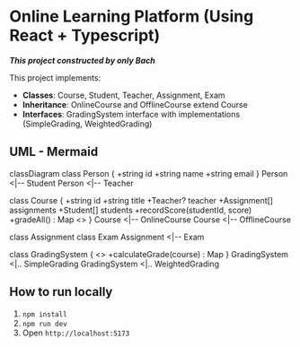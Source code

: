 # Online Learning Platform (Using React + Typescript)
***This project constructed by only Bach***

This project implements:
- **Classes**: Course, Student, Teacher, Assignment, Exam
- **Inheritance**: OnlineCourse and OfflineCourse extend Course
- **Interfaces**: GradingSystem interface with implementations (SimpleGrading, WeightedGrading)

## UML - Mermaid
classDiagram
  class Person {
    +string id
    +string name
    +string email
  }
  Person <|-- Student
  Person <|-- Teacher

  class Course {
    +string id
    +string title
    +Teacher? teacher
    +Assignment[] assignments
    +Student[] students
    +recordScore(studentId, score)
    +gradeAll() : Map
    <<abstract>>
  }
  Course <|-- OnlineCourse
  Course <|-- OfflineCourse

  class Assignment
  class Exam
  Assignment <|-- Exam

  class GradingSystem {
    <<interface>>
    +calculateGrade(course) : Map
  }
  GradingSystem <|.. SimpleGrading
  GradingSystem <|.. WeightedGrading


## How to run locally
1. `npm install`
2. `npm run dev`
3. Open `http://localhost:5173`



